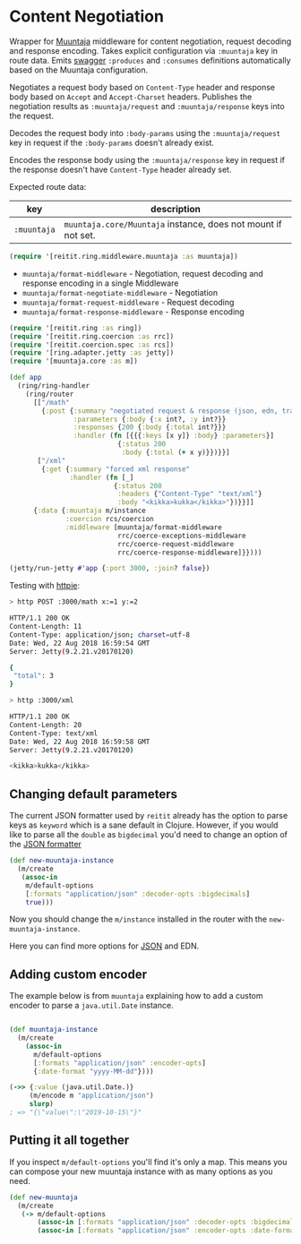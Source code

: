 # Content Negotiation

Wrapper for [Muuntaja](https://github.com/metosin/muuntaja) middleware for content negotiation, request decoding and response encoding. Takes explicit configuration via `:muuntaja` key in route data. Emits [swagger](swagger.md) `:produces` and `:consumes` definitions automatically based on the Muuntaja configuration.

Negotiates a request body based on `Content-Type` header and response body based on `Accept` and `Accept-Charset` headers. Publishes the negotiation results as `:muuntaja/request` and `:muuntaja/response` keys into the request.

Decodes the request body into `:body-params` using the `:muuntaja/request` key in request if the `:body-params` doesn't already exist.

Encodes the response body using the `:muuntaja/response` key in request if the response doesn't have `Content-Type` header already set.

Expected route data:

| key          | description |
| -------------|-------------|
| `:muuntaja`  | `muuntaja.core/Muuntaja` instance, does not mount if not set.

```clj
(require '[reitit.ring.middleware.muuntaja :as muuntaja])
```

* `muuntaja/format-middleware` - Negotiation, request decoding and response encoding in a single Middleware
* `muuntaja/format-negotiate-middleware` - Negotiation
* `muuntaja/format-request-middleware` - Request decoding
* `muuntaja/format-response-middleware` - Response encoding

```clj
(require '[reitit.ring :as ring])
(require '[reitit.ring.coercion :as rrc])
(require '[reitit.coercion.spec :as rcs])
(require '[ring.adapter.jetty :as jetty])
(require '[muuntaja.core :as m])

(def app
  (ring/ring-handler
    (ring/router
      [["/math"
        {:post {:summary "negotiated request & response (json, edn, transit)"
                :parameters {:body {:x int?, :y int?}}
                :responses {200 {:body {:total int?}}}
                :handler (fn [{{{:keys [x y]} :body} :parameters}]
                           {:status 200
                            :body {:total (+ x y)}})}}]
       ["/xml"
        {:get {:summary "forced xml response"
               :handler (fn [_]
                          {:status 200
                           :headers {"Content-Type" "text/xml"}
                           :body "<kikka>kukka</kikka>"})}}]]
      {:data {:muuntaja m/instance
              :coercion rcs/coercion
              :middleware [muuntaja/format-middleware
                           rrc/coerce-exceptions-middleware
                           rrc/coerce-request-middleware
                           rrc/coerce-response-middleware]}})))

(jetty/run-jetty #'app {:port 3000, :join? false})
```

Testing with [httpie](https://httpie.org/):

```bash
> http POST :3000/math x:=1 y:=2

HTTP/1.1 200 OK
Content-Length: 11
Content-Type: application/json; charset=utf-8
Date: Wed, 22 Aug 2018 16:59:54 GMT
Server: Jetty(9.2.21.v20170120)

{
 "total": 3
}
```

```bash
> http :3000/xml

HTTP/1.1 200 OK
Content-Length: 20
Content-Type: text/xml
Date: Wed, 22 Aug 2018 16:59:58 GMT
Server: Jetty(9.2.21.v20170120)

<kikka>kukka</kikka>
```


## Changing default parameters

The current JSON formatter used by `reitit` already has the option to parse keys as `keyword` which is a sane default in Clojure. However, if you would like to parse all the `double` as `bigdecimal` you'd need to change an option of the [JSON formatter](https://github.com/metosin/jsonista)


```clj
(def new-muuntaja-instance
  (m/create
   (assoc-in
    m/default-options
    [:formats "application/json" :decoder-opts :bigdecimals]
    true)))

```

Now you should change the `m/instance` installed in the router with the `new-muuntaja-instance`.

Here you can find more options for [JSON](https://cljdoc.org/d/metosin/jsonista/0.2.5/api/jsonista.core#object-mapper) and EDN.


## Adding custom encoder

The example below is from `muuntaja` explaining how to add a custom encoder to parse a `java.util.Date` instance.

```clj

(def muuntaja-instance
  (m/create
    (assoc-in
      m/default-options
      [:formats "application/json" :encoder-opts]
      {:date-format "yyyy-MM-dd"})))

(->> {:value (java.util.Date.)}
     (m/encode m "application/json")
     slurp)
; => "{\"value\":\"2019-10-15\"}"

```

## Putting it all together

If you inspect `m/default-options` you'll find it's only a map. This means you can compose your new muuntaja instance with as many options as you need.

```clj
(def new-muuntaja
  (m/create
   (-> m/default-options
       (assoc-in [:formats "application/json" :decoder-opts :bigdecimals] true)
       (assoc-in [:formats "application/json" :encoder-opts :date-format] "yyyy-MM-dd"))))
```
